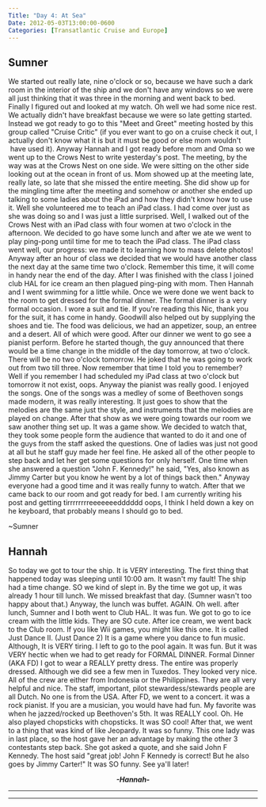 ```yaml
---
Title: "Day 4: At Sea"
Date: 2012-05-03T13:00:00-0600
Categories: [Transatlantic Cruise and Europe]
---
```


## Sumner

We started out really late, nine o'clock or so, because we have such a
dark room in the interior of the ship and we don't have any windows so
we were all just thinking that it was three in the morning and went back
to bed. Finally I figured out and looked at my watch. Oh well we had
some nice rest. We actually didn't have breakfast because we were so
late getting started. Instead we got ready to go to this "Meet and
Greet" meeting hosted by this group called "Cruise Critic" (if you ever
want to go on a cruise check it out, I actually don't know what it is
but it must be good or else mom wouldn't  have used it). Anyway Hannah
and I got ready before mom and Oma so we went up to the Crows Nest to
write yesterday's post. The meeting, by the way was at the Crows Nest on
one side. We were sitting on the other side looking out at the ocean in
front of us. Mom showed up at the meeting late, really late, so late
that she missed the entire meeting. She did show up for the mingling
time after the meeting and somehow or another she ended up talking to
some ladies about the iPad and how they didn't know how to use it. Well
she volunteered me to teach an iPad class. I had come over just as she
was doing so and I was just a little surprised. Well, I walked out of
the Crows Nest with an iPad class with four women at two o'clock in the
afternoon. We decided to go have some lunch and after we ate we went to
play ping-pong until time for me to teach the iPad class. The iPad class
went well, our progress: we made it to learning how to mass delete
photos! Anyway after an hour of class we decided that we would have
another class the next day at the same time two o'clock. Remember this
time, it will come in handy near the end of the day. After I was
finished with the class I joined club HAL for ice cream an then plagued
ping-ping with mom. Then Hannah and I went swimming for a little while.
Once we were done we went back to the room to get dressed for the formal
dinner. The formal dinner is a very formal occasion. I wore a suit and
tie. If you're reading this Nic, thank you for the suit, it has come in
handy. Goodwill also helped out by supplying the shoes and tie. The food
was delicious, we had an appetizer, soup, an entree and a desert. All of
which were good. After our dinner we went to go see a pianist perform.
Before he started though, the guy announced that there would be a time
change in the middle of the day tomorrow, at two o'clock. There will be
no two o'clock tomorrow. He joked that he was going to work out from two
till three. Now remember that time I told you to remember? Well if you
remember I had scheduled my iPad class at two o'clock but tomorrow it
not exist, oops. Anyway the pianist was really good. I enjoyed the
songs. One of the songs was a medley of some of Beethoven songs made
modern, it was really interesting. It just goes to show that the
melodies are the same just the style, and instruments that the melodies
are played on change. After that show as we were going towards our room
we saw another thing set up. It was a game show. We decided to watch
that, they took some people form the audience that wanted to do it and
one of the guys from the staff asked the questions. One of ladies was
just not good at all but he staff guy made her feel fine. He asked all
of the other people to step back and let her get some questions for only
herself. One time when she answered a question "John F. Kennedy!" he
said, "Yes, also known as Jimmy Carter but you know he went by a lot of
things back then." Anyway everyone had a good time and it was really
funny to watch. After that we came back to our room and got ready for
bed. I am currently writing his post and getting tirrrrrrrreeeeeeedddddd
oops, I think I held down a key on he keyboard, that probably means I
should go to bed.

\~Sumner

## Hannah
So today we got to tour the ship. It is VERY interesting. The first
thing that happened today was sleeping until 10:00 am. It wasn't my
fault! The ship had a time change. SO
we kind of slept in. By the time we got up, it was already 1 hour till
lunch. We missed breakfast that day. (Sumner wasn't too happy about
that.) Anyway, the lunch was buffet. AGAIN.
Oh well. after lunch, Sumner and I both went to Club HAL. It was fun.
We got to go to ice cream with the little kids. They are SO cute. After
ice cream, we went back to the Club room. If you like Wii games, you
might like this one. It is called Just Dance II. (Just Dance 2) It is a
game where you dance to fun music. Although, It is VERY tiring. I left
to go to the pool again. It was fun. But it was VERY hectic when we had
to get ready for FORMAL DINNER. Formal Dinner (AKA FD) I got to wear a
REALLY
pretty dress. The entire was properly dressed. Although we did see a
few men in Tuxedos. They looked very nice. All of the crew are either
from Indonesia or the Philippines. They are all very helpful and nice.
The staff, important, pilot stewardess/stewards people are all Dutch.
No
one is from the USA. After FD, we went to a concert. it was a rock
pianist. If you are a musician, you would have had fun. My favorite was
when he jazzed/rocked up Beethoven's 5th. It was REALLY
cool. Oh. He also played chopsticks with chopsticks. It was SO cool!
After that, we went to a thing that was kind of like Jeopardy. It was
so
funny. This one lady was in last place, so the host gave her an
advantage by making the other 3 contestants step back. She got asked a
quote, and she said John F Kennedy. The host said "great job! John F
Kennedy is correct! But he also goes by Jimmy Carter!" It was SO funny.
See ya'll later!

<div align="CENTER">

***-Hannah-***

</div>

***  
***
